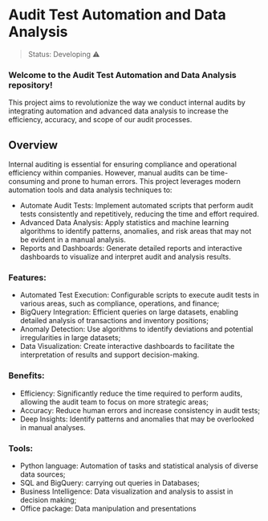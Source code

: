 <h1>Audit Test Automation and Data Analysis</h1>

> Status: Developing ⚠️

### Welcome to the Audit Test Automation and Data Analysis repository!
This project aims to revolutionize the way we conduct internal audits by integrating automation and advanced data analysis to increase the efficiency,
accuracy, and scope of our audit processes.

## Overview
Internal auditing is essential for ensuring compliance and operational efficiency within companies. However, manual audits can be time-consuming and prone to human errors.
This project leverages modern automation tools and data analysis techniques to:

- Automate Audit Tests: Implement automated scripts that perform audit tests consistently and repetitively, reducing the time and effort required.
- Advanced Data Analysis: Apply statistics and machine learning algorithms to identify patterns, anomalies, and risk areas that may not be evident in a manual analysis.
- Reports and Dashboards: Generate detailed reports and interactive dashboards to visualize and interpret audit and analysis results.
  
### Features:
- Automated Test Execution: Configurable scripts to execute audit tests in various areas, such as compliance, operations, and finance;
- BigQuery Integration: Efficient queries on large datasets, enabling detailed analysis of transactions and inventory positions;
- Anomaly Detection: Use algorithms to identify deviations and potential irregularities in large datasets;
- Data Visualization: Create interactive dashboards to facilitate the interpretation of results and support decision-making.
  
### Benefits:
- Efficiency: Significantly reduce the time required to perform audits, allowing the audit team to focus on more strategic areas;
- Accuracy: Reduce human errors and increase consistency in audit tests;
- Deep Insights: Identify patterns and anomalies that may be overlooked in manual analyses.

### Tools:
- Python language: Automation of tasks and statistical analysis of diverse data sources;
- SQL and BigQuery: carrying out queries in Databases;
- Business Intelligence: Data visualization and analysis to assist in decision making;
- Office package: Data manipulation and presentations
